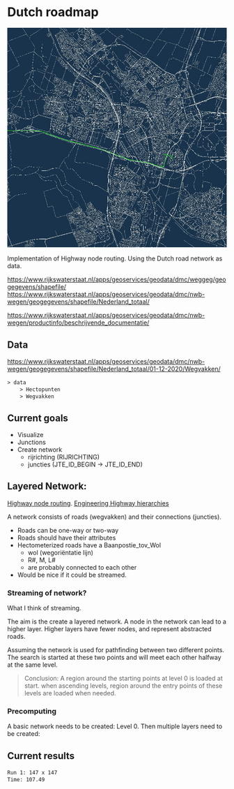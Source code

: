 # Dutch roadmap

![roadmap](docs/image.jpg)

Implementation of Highway node routing. Using the Dutch road network as data.

https://www.rijkswaterstaat.nl/apps/geoservices/geodata/dmc/weggeg/geogegevens/shapefile/
https://www.rijkswaterstaat.nl/apps/geoservices/geodata/dmc/nwb-wegen/geogegevens/shapefile/Nederland_totaal/


https://www.rijkswaterstaat.nl/apps/geoservices/geodata/dmc/nwb-wegen/productinfo/beschrijvende_documentatie/

## Data
https://www.rijkswaterstaat.nl/apps/geoservices/geodata/dmc/nwb-wegen/geogegevens/shapefile/Nederland_totaal/01-12-2020/Wegvakken/
```
> data
    > Hectopunten
    > Wegvakken
```

## Current goals

- Visualize
- Junctions 
- Create network
    - rijrichting (RIJRICHTING)
    - juncties (JTE_ID_BEGIN -> JTE_ID_END)


## Layered Network:

[Highway node routing](http://algo2.iti.uni-karlsruhe.de/schultes/hwy/dynamic.pdf).
[Engineering Highway hierarchies](http://algo2.iti.kit.edu/documents/routeplanning/hhJournalSubmit.pdf)

A network consists of roads (wegvakken) and their connections (juncties).

- Roads can be one-way or two-way
- Roads should have their attributes
- Hectometerized roads have a Baanpostie_tov_Wol 
    - wol (wegoriëntatie lijn)
    - R#, M, L#
    - are probably connected to each other
- Would be nice if it could be streamed.

### Streaming of network?
What I think of streaming.

The aim is the create a layered network. A node in the network can lead to a higher layer. Higher layers have fewer nodes, and represent abstracted roads.

Assuming the network is used for pathfinding between two different points.
The search is started at these two points and will meet each other halfway at the same level.
> Conclusion: A region around the starting points at level 0 is loaded at start. 
> when ascending levels, region around the entry points of these levels are loaded when needed.

### Precomputing

A basic network needs to be created: Level 0.
Then multiple layers need to be created: 



## Current results

```
Run 1: 147 x 147
Time: 107.49
```
